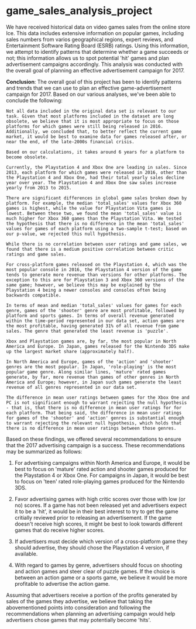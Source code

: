 # game_sales_analysis_project

We have received historical data on video games sales from the online store Ice. This data includes extensive information on popular games, including sales numbers from varios geographical regions, expert reviews, and Entertainment Software Rating Board (ESRB) ratings. Using this information, we attempt to identify patterns that determine whether a game succeeds or not; this information allows us to spot potential 'hit' games and plan advertisement campaigns accordingly. This analysis was conducted with the overall goal of planning an effective advertisement campaign for 2017. 

**Conclusion**: The overall goal of this project has been to identify patterns and trends that we can use to plan an effective game-advertisement campaign for 2017. Based on our various analyses, we've been able to conclude the following:

    Not all data included in the original data set is relevant to our task. Given that most platforms included in the dataset are long obsolete, we believe that it is most appropriate to focus on those platforms for which games were still being released in 2016. Additionally, we concluded that, to better reflect the current game market, it would be best to examine data for games released after, or near the end, of the late-2000s financial crisis.

    Based on our calculations, it takes around 6 years for a platform to become obsolete.

    Currently, the Playstation 4 and Xbox One are leading in sales. Since 2013, each platform for which games were released in 2016, other than the Playstation 4 and Xbox One, had their total yearly sales decline year over year. The Playstation 4 and Xbox One saw sales increase yearly from 2013 to 2015.

    There are significant differences in global game sales broken down by platform. For example, the median 'total_sales' values for Xbox 360 games is highest, while the value for Playstation Vita games is lowest. Between these two, we found the mean 'total_sales' value is much higher for Xbox 360 games than the Playstation Vita. We tested the hypothesis that there is no difference in the mean 'total_sales' values for games of each platform using a two-sample t-test; based on our p-value, we rejected this null hypothesis.

    While there is no correlation between user ratings and game sales, we found that there is a medium positive correlation between critic ratings and game sales.

    For cross-platform games released on the Playstation 4, which was the most popular console in 2016, the Playstation 4 version of the game tends to generate more revenue than versions for other platforms. The exception to this are for Playstation 3 and Xbox 360 versions of the same game; however, we believe this may be explained by the Playstation 4 being a newer consoles and consoles often being backwards compatible.

    In terms of mean and median 'total_sales' values for games for each genre, games of the 'shooter' genre are most profitable, followed by platform and sports games. In terms of overall revenue generated within the time-period represented in our data set, action games are the most profitable, having generated 31% of all revenue from game sales. The genre that generated the least revenue is 'puzzle'.

    Xbox and Playstation games are, by far, the most popular in North America and Europe. In Japan, games released for the Nintendo 3DS make up the largest market share (approximately half).

    In North America and Europe, games of the 'action' and 'shooter' genres are the most popular. In Japan, 'role-playing' is the most popular game genre. Along similar lines, 'mature' rated games generate, by far, more revenue than games of other genres in North America and Europe; however, in Japan such games generate the least revenue of all genres represented in our data set.

    The difference in mean user ratings between games for the Xbox One and PC is not significant enough to warrant rejecting the null hypothesis - that is, that there is no difference in mean user ratings for for each platform. That being said, the difference in mean user ratings for games of the 'shooter' and 'action' genres is substantial enough to warrant rejecting the relevant null hypothesis, which holds that there is no difference in mean user ratings between those genres.

Based on these findings, we offered several recommendations to ensure that the 2017 advertising campaign is a success. These recommendations may be summarized as follows:

1) For advertising campaigns within North America and Europe, it would be best to focus on 'mature' rated action and shooter games produced for the Playstation 4 or Xbox One. For campaigns in Japan, it would be best to focus on 'teen' rated role-playing games produced for the Nintendo 3DS.

2) Favor advertising games with high critic scores over those with low (or no) scores. If a game has not been released yet and advertisers expect it to be a 'hit', it would be in their best interest to try to get the game critially reviewed prior to releasing an advertisement. If the game doesn't receive high scores, it might be best to look towards different games that do receive higher scores.

3) If advertisers must decide which version of a cross-platform game they should advertise, they should chose the Playstation 4 version, if available.

4) With regard to games by genre, advertisers should focus on shooting and action games and steer clear of puzzle games. If the choice is between an action game or a sports game, we believe it would be more profitable to advertise the action game.

Assuming that advertisers receive a portion of the profits generated by sales of the games they advertise, we believe that taking the abovementioned points into consideration and following the recommendations when planning an advertising campaign would help advertisers chose games that may potentially become 'hits'.
